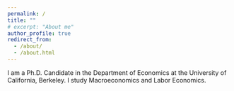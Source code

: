 ```yaml
---
permalink: /
title: ""
# excerpt: "About me"
author_profile: true
redirect_from: 
  - /about/
  - /about.html
---
```


I am a Ph.D. Candidate in the Department of Economics at the University of California, Berkeley. I study Macroeconomics and Labor Economics.